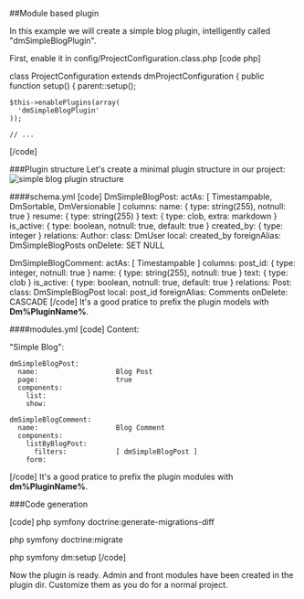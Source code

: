 ##Module based plugin

In this example we will create a simple blog plugin, intelligently called "dmSimpleBlogPlugin".

First, enable it in
config/ProjectConfiguration.class.php
[code php]

class ProjectConfiguration extends dmProjectConfiguration
{
  public function setup()
  {
    parent::setup();

    $this->enablePlugins(array(
      'dmSimpleBlogPlugin'
    ));

    // ...
[/code]

###Plugin structure
Let's create a minimal plugin structure in our project:
![simple blog plugin structure](media:656)

####schema.yml
[code]
DmSimpleBlogPost:
  actAs:              [ Timestampable, DmSortable, DmVersionable ]
  columns:
    name:             { type: string(255), notnull: true }
    resume:           { type: string(255) }
    text:             { type: clob, extra: markdown }
    is_active:        { type: boolean, notnull: true, default: true }
    created_by:       { type: integer }
  relations:
    Author:
      class:          DmUser
      local:          created_by
      foreignAlias:   DmSimpleBlogPosts
      onDelete:       SET NULL

DmSimpleBlogComment:
  actAs:              [ Timestampable ]
  columns:
    post_id:          { type: integer, notnull: true }
    name:             { type: string(255), notnull: true }
    text:             { type: clob }
    is_active:        { type: boolean, notnull: true, default: true }
  relations:
    Post:
      class:          DmSimpleBlogPost
      local:          post_id
      foreignAlias:   Comments
      onDelete:       CASCADE
[/code]
It's a good pratice to prefix the plugin models with **Dm%PluginName%**.

####modules.yml
[code]
Content:

  "Simple Blog":

    dmSimpleBlogPost:
      name:                   Blog Post
      page:                   true
      components:
        list:
        show:

    dmSimpleBlogComment:
      name:                   Blog Comment
      components:
        listByBlogPost:
          filters:            [ dmSimpleBlogPost ]
        form:
[/code]
It's a good pratice to prefix the plugin modules with **dm%PluginName%**.

###Code generation

[code]
php symfony doctrine:generate-migrations-diff

php symfony doctrine:migrate

php symfony dm:setup
[/code]

Now the plugin is ready.
Admin and front modules have been created in the plugin dir. Customize them as you do for a normal project.
